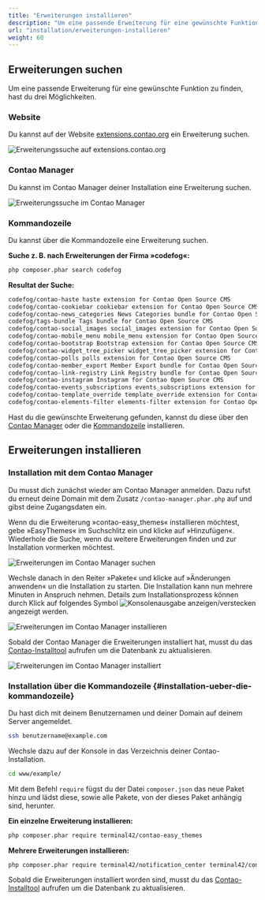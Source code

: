 ```yaml
---
title: "Erweiterungen installieren"
description: "Um eine passende Erweiterung für eine gewünschte Funktion zu finden, hast du drei Möglichkeiten."
url: "installation/erweiterungen-installieren"
weight: 60
---
```



## Erweiterungen suchen

Um eine passende Erweiterung für eine gewünschte Funktion zu finden, hast du drei Möglichkeiten.


### Website

Du kannst auf der Website [extensions.contao.org](https://extensions.contao.org/) ein Erweiterung suchen.  

![Erweiterungssuche auf extensions.contao.org](/de/installation/images/de/erweiterungssuche-extensions-contao-org.png)


### Contao Manager

Du kannst im Contao Manager deiner Installation eine Erweiterung suchen.  

![Erweiterungssuche im Contao Manager](/de/installation/images/de/erweiterungssuche-im-contao-manager.png)


### Kommandozeile

Du kannst über die Kommandozeile eine Erweiterung suchen.  

**Suche z. B. nach Erweiterungen der Firma »codefog«:**

```bash
php composer.phar search codefog
```

**Resultat der Suche:**

```bash
codefog/contao-haste haste extension for Contao Open Source CMS
codefog/contao-cookiebar cookiebar extension for Contao Open Source CMS
codefog/contao-news_categories News Categories bundle for Contao Open Source CMS
codefog/tags-bundle Tags bundle for Contao Open Source CMS
codefog/contao-social_images social_images extension for Contao Open Source CMS
codefog/contao-mobile_menu mobile_menu extension for Contao Open Source CMS
codefog/contao-bootstrap Bootstrap extension for Contao Open Source CMS
codefog/contao-widget_tree_picker widget_tree_picker extension for Contao Open Source CMS
codefog/contao-polls polls extension for Contao Open Source CMS
codefog/contao-member_export Member Export bundle for Contao Open Source CMS
codefog/contao-link-registry Link Registry bundle for Contao Open Source CMS
codefog/contao-instagram Instagram for Contao Open Source CMS
codefog/contao-events_subscriptions events_subscriptions extension for Contao Open Source CMS
codefog/contao-template_override template_override extension for Contao Open Source CMS
codefog/contao-elements-filter elements-filter extension for Contao Open Source CMS
```

Hast du die gewünschte Erweiterung gefunden, kannst du diese über den 
[Contao Manager](#installation-mit-dem-contao-manager) oder die [Kommandozeile](#installation-ueber-die-kommandozeile) 
installieren.


## Erweiterungen installieren

### Installation mit dem Contao Manager 

Du musst dich zunächst wieder am Contao Manager anmelden. Dazu rufst du erneut deine Domain mit dem Zusatz 
`/contao-manager.phar.php` auf und gibst deine Zugangsdaten ein.

Wenn du die Erweiterung »contao-easy_themes« installieren möchtest, gebe »EasyThemes« im Suchschlitz ein und klicke auf 
»Hinzufügen«. Wiederhole die Suche, wenn du weitere Erweiterungen finden und zur Installation vormerken möchtest.

![Erweiterungen im Contao Manager suchen](/de/installation/images/de/erweiterungen-im-contao-manager-suchen.png)

Wechsle danach in den Reiter »Pakete« und klicke auf »Änderungen anwenden« un die Installation zu starten. Die 
Installation kann nun mehrere Minuten in Anspruch nehmen. Details zum Installationsprozess können durch Klick auf 
folgendes Symbol ![Konsolenausgabe anzeigen/verstecken](/de/icons/konsolenausgabe.png?classes=icon) angezeigt werden.

![Erweiterungen im Contao Manager installieren](/de/installation/images/de/erweiterungen-im-contao-manager-installieren.png)

Sobald der Contao Manager die Erweiterungen installiert hat, musst du das [Contao-Installtool](../contao-installtool/) 
aufrufen um die Datenbank zu aktualisieren.

![Erweiterungen im Contao Manager installiert](/de/installation/images/de/erweiterungen-im-contao-manager-installiert.png)




### Installation über die Kommandozeile {#installation-ueber-die-kommandozeile}

Du hast dich mit deinem Benutzernamen und deiner Domain auf deinem Server angemeldet.

```bash
ssh benutzername@example.com
```

Wechsle dazu auf der Konsole in das Verzeichnis deiner Contao-Installation.

```bash
cd www/example/
```

Mit dem Befehl `require` fügst du der Datei `composer.json` das neue Paket hinzu und lädst diese, sowie alle Pakete, 
von der dieses Paket anhängig sind, herunter.

**Ein einzelne Erweiterung installieren:**

```bash
php composer.phar require terminal42/contao-easy_themes
```

**Mehrere Erweiterungen installieren:**

```bash
php composer.phar require terminal42/notification_center terminal42/contao-leads
```

Sobald die Erweiterungen installiert worden sind, musst du das [Contao-Installtool](../contao-installtool/) 
aufrufen um die Datenbank zu aktualisieren.
